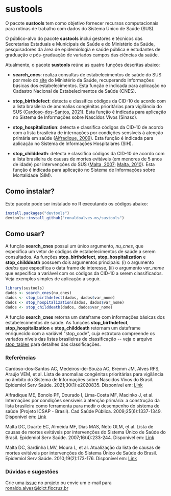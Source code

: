 
# sustools

<!-- badges: start -->
<!-- badges: end -->

O pacote **sustools** tem como objetivo fornecer recursos computacionais para rotinas de trabalho com dados do Sistema Único de Saúde (SUS).

O público-alvo do pacote **sustools** inclui gestores e técnicos das Secretarias Estaduais e Municipais de Saúde e do Ministério da Saúde, pesquisadores da área de epidemiologia e saúde pública e estudantes de graduação e pós-graduação de variados campos das ciências da saúde.

Atualmente, o pacote **sustools** reúne as quatro funções descritas abaixo:

- **search_cnes**: realiza consultas de estabelecimentos de saúde do SUS por meio do [site](http://cnes.datasus.gov.br/pages/estabelecimentos/consulta.jsp) do Ministério da Saúde, recuperando informações básicas dos estabelecimentos. Esta função é indicada para aplicação no Cadastro Nacional de Estabelecimentos de Saúde (CNES).

- **stop_birthdefect**: detecta e classifica códigos da CID-10 de acordo com a lista brasileira de anomalias congênitas prioritárias para vigilância do SUS ([Cardoso-dos-Santos, 2021](https://doi.org/10.1590/S1679-49742021000100030)). Esta função é indicada para aplicação no Sistema de Informações sobre Nascidos Vivos (Sinasc).

- **stop_hospitalization**: detecta e classifica códigos da CID-10 de acordo com a lista brasileira de internações por condições sensíveis à atenção primária em saúde ([Alfradique, 2009](https://doi.org/10.1590/S0102-311X2009000600016)). Esta função é indicada para aplicação no Sistema de Informações Hospitalares (SIH). 

- **stop_childdeath**: detecta e classifica códigos da CID-10 de acordo com a lista brasileira de causas de mortes evitáveis (em menores de 5 anos de idade) por intervenções do SUS ([Malta, 2007](http://dx.doi.org/10.5123/S1679-49742007000400002); [Malta, 2010](http://dx.doi.org/10.5123/S1679-49742010000200010)). Esta função é indicada para aplicação no Sistema de Informações sobre Mortalidade (SIM).

## Como instalar?

Este pacote pode ser instalado no R executando os códigos abaixo:

```r
install.packages("devtools")
devtools::install_github("ronaldoalves-ms/sustools")
```

## Como usar?

A função **search_cnes** possui um único argumento, *nu_cnes*, que especifica um vetor de códigos de estabelecimentos de saúde a serem consultados. As funções **stop_birthdefect**, **stop_hospitalization** e **stop_childdeath** possuem dois argumentos principais: (i) o argumento *dados* que especifica o data frame de interesse, (ii) o argumento *var_nome* que especifica a variável com os códigos da CID-10 a serem classificados. Veja exemplos simples de aplicação a seguir. 
``` r
library(sustools)
dados <- search_cnes(nu_cnes)
dados <- stop_birthdefect(dados, dados$var_nome)
dados <- stop_hospitalization(dados, dados$var_nome)
dados <- stop_childdeath(dados, dados$var_nome)
```

A função **search_cnes** retorna um dataframe com informações básicas dos estabelecimentos de saúde. As funções **stop_birthdefect**, **stop_hospitalization** e **stop_childdeath** retornam um dataframe enriquecido com a variável "stop_code", cuja estrutura compreende os variados níveis das listas brasileiras de classificação -- veja o arquivo [stop_tables](https://github.com/ronaldoalves-ms/sustools/blob/main/data-raw/stop_tables.xlsx)
para detalhes das classificações.

### Referências

Cardoso-dos-Santos AC, Medeiros-de-Souza AC, Bremm JM, Alves RFS, Araújo VEM, et al. Lista de anomalias congênitas prioritárias para vigilância no âmbito do Sistema de Informações sobre Nascidos Vivos do Brasil. Epidemiol Serv Saúde. 2021;30(1):e2020835. Disponível em: [Link](https://doi.org/10.1590/S1679-49742021000100030)

Alfradique ME, Bonolo PF, Dourado I, Lima-Costa MF, Macinko J, et al. Internações por condições sensíveis à atenção primária: a construção da lista brasileira como ferramenta para medir o desempenho do sistema de saúde (Projeto ICSAP - Brasil). Cad Saúde Pública. 2009;25(6):1337-1349. Disponível em: [Link](https://doi.org/10.1590/S0102-311X2009000600016)

Malta DC, Duarte EC, Almeida MF, Dias MAS, Neto OLM, et al. Lista de causas de mortes evitáveis por intervenções do Sistema Único de Saúde do Brasil. Epidemiol Serv Saúde. 2007;16(4):233-244. Disponível em: [Link](http://dx.doi.org/10.5123/S1679-49742007000400002)

Malta DC, Sardinha LMV, Moura L, et al. Atualização da lista de causas de mortes evitáveis por intervenções do Sistema Único de Saúde do Brasil. Epidemiol Serv Saúde. 2010;19(2):173-176. Disponível em: [Link](http://dx.doi.org/10.5123/S1679-49742010000200010)

### Dúvidas e sugestões

Crie uma [issue](https://github.com/ronaldoalves-ms/sustools/issues) no
projeto ou envie um e-mail para <ronaldo.alves@icict.fiocruz.br>
